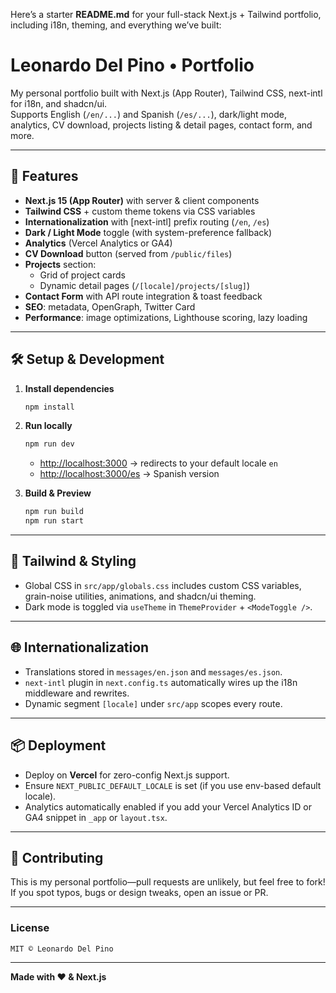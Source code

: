 Here’s a starter **README.md** for your full-stack Next.js + Tailwind portfolio, including i18n, theming, and everything we’ve built:

# Leonardo Del Pino • Portfolio

My personal portfolio built with Next.js (App Router), Tailwind CSS, next-intl for i18n, and shadcn/ui.  
Supports English (`/en/...`) and Spanish (`/es/...`), dark/light mode, analytics, CV download, projects listing & detail pages, contact form, and more.

---

## 🚀 Features

- **Next.js 15 (App Router)** with server & client components
- **Tailwind CSS** + custom theme tokens via CSS variables
- **Internationalization** with [next-intl] prefix routing (`/en`, `/es`)
- **Dark / Light Mode** toggle (with system-preference fallback)
- **Analytics** (Vercel Analytics or GA4)
- **CV Download** button (served from `/public/files`)
- **Projects** section:
  - Grid of project cards
  - Dynamic detail pages (`/[locale]/projects/[slug]`)
- **Contact Form** with API route integration & toast feedback
- **SEO**: metadata, OpenGraph, Twitter Card
- **Performance**: image optimizations, Lighthouse scoring, lazy loading

---

## 🛠 Setup & Development

1. **Install dependencies**

   ```bash
   npm install
   ```

2. **Run locally**

   ```bash
   npm run dev
   ```

   - [http://localhost:3000](http://localhost:3000) → redirects to your default locale `en`
   - [http://localhost:3000/es](http://localhost:3000/es) → Spanish version

3. **Build & Preview**

   ```bash
   npm run build
   npm run start
   ```

---

## 📐 Tailwind & Styling

- Global CSS in `src/app/globals.css` includes custom CSS variables, grain-noise utilities, animations, and shadcn/ui theming.
- Dark mode is toggled via `useTheme` in `ThemeProvider` + `<ModeToggle />`.

---

## 🌐 Internationalization

- Translations stored in `messages/en.json` and `messages/es.json`.
- `next-intl` plugin in `next.config.ts` automatically wires up the i18n middleware and rewrites.
- Dynamic segment `[locale]` under `src/app` scopes every route.

---

## 📦 Deployment

- Deploy on **Vercel** for zero-config Next.js support.
- Ensure `NEXT_PUBLIC_DEFAULT_LOCALE` is set (if you use env-based default locale).
- Analytics automatically enabled if you add your Vercel Analytics ID or GA4 snippet in `_app` or `layout.tsx`.

---

## 🤝 Contributing

This is my personal portfolio—pull requests are unlikely, but feel free to fork! If you spot typos, bugs or design tweaks, open an issue or PR.

---

### License

```text
MIT © Leonardo Del Pino
```

---

**Made with ❤️ & Next.js**
